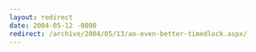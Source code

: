 ```yaml
---
layout: redirect
date: 2004-05-12 -0800
redirect: /archive/2004/05/13/an-even-better-timedlock.aspx/
---
```

